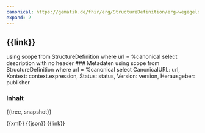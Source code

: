 ```yaml
---
canonical: https://gematik.de/fhir/erg/StructureDefinition/erg-wegegeld-reiseentschaedigung
expand: 2
---
```


## {{link}}

<fql output="inline">
using scope
from
	StructureDefinition
where
	url = %canonical
select
	description
with
  no header
</fql>
### Metadaten

<fql output="transpose" headers="true">
using scope
from
	StructureDefinition
where
	url = %canonical 
select
	CanonicalURL: url, Kontext: context.expression, Status: status, Version: version, Herausgeber: publisher
</fql>

### Inhalt

<tabs>
  <tab title="Darstellung">{{tree, snapshot}}</tab>

  <tab title="XML">{{xml}}</tab>
  <tab title="JSON">{{json}}</tab>
  <tab title="Link">{{link}}</tab> 
</tabs>


